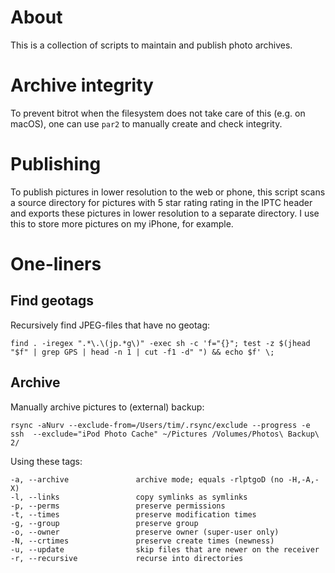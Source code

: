 # About

This is a collection of scripts to maintain and publish photo archives.

# Archive integrity

To prevent bitrot when the filesystem does not take care of this (e.g. on macOS), one can use `par2` to manually create and check integrity.

# Publishing

To publish pictures in lower resolution to the web or phone, this script scans a source directory for pictures with 5 star rating rating in the IPTC header and exports these pictures in lower resolution to a separate directory. I use this to store more pictures on my iPhone, for example.

# One-liners

## Find geotags
Recursively find JPEG-files that have no geotag:

    find . -iregex ".*\.\(jp.*g\)" -exec sh -c 'f="{}"; test -z $(jhead "$f" | grep GPS | head -n 1 | cut -f1 -d" ") && echo $f' \;


## Archive
Manually archive pictures to (external) backup:

    rsync -aNurv --exclude-from=/Users/tim/.rsync/exclude --progress -e ssh  --exclude="iPod Photo Cache" ~/Pictures /Volumes/Photos\ Backup\ 2/

Using these tags:

    -a, --archive               archive mode; equals -rlptgoD (no -H,-A,-X)
    -l, --links                 copy symlinks as symlinks
    -p, --perms                 preserve permissions
    -t, --times                 preserve modification times
    -g, --group                 preserve group
    -o, --owner                 preserve owner (super-user only)
    -N, --crtimes               preserve create times (newness)
    -u, --update                skip files that are newer on the receiver
    -r, --recursive             recurse into directories

